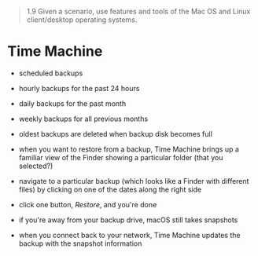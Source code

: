 > 1.9 Given a scenario, use features and tools of the Mac OS and Linux client/desktop operating systems. 

# Time Machine

- scheduled backups 
- hourly backups for the past 24 hours
- daily backups for the past month
- weekly backups for all previous months
- oldest backups are deleted when backup disk becomes full

- when you want to restore from a backup, Time Machine brings up a familiar view of the Finder showing a particular folder (that you selected?)
- navigate to a particular backup (which looks like a Finder with different files) by clicking on one of the dates along the right side
- click one button, *Restore*, and you're done

- if you're away from your backup drive, macOS still takes snapshots 
- when you connect back to your network, Time Machine updates the backup with the snapshot information